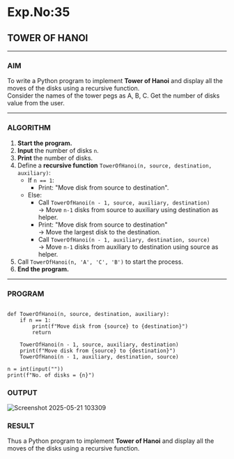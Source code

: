 # Exp.No:35  
## TOWER OF HANOI

---

### AIM  
To write a Python program to implement **Tower of Hanoi** and display all the moves of the disks using a recursive function.  
Consider the names of the tower pegs as A, B, C. Get the number of disks value from the user.

---

### ALGORITHM  

1. **Start the program.**
2. **Input** the number of disks `n`.
3. **Print** the number of disks.
4. Define a **recursive function** `TowerOfHanoi(n, source, destination, auxiliary)`:
   - If `n == 1`:
     - Print: "Move disk from source to destination".
   - Else:
     - Call `TowerOfHanoi(n - 1, source, auxiliary, destination)`  
       → Move `n-1` disks from source to auxiliary using destination as helper.
     - Print: "Move disk from source to destination"  
       → Move the largest disk to the destination.
     - Call `TowerOfHanoi(n - 1, auxiliary, destination, source)`  
       → Move `n-1` disks from auxiliary to destination using source as helper.
5. Call `TowerOfHanoi(n, 'A', 'C', 'B')` to start the process.
6. **End the program.**

---

### PROGRAM  

```

def TowerOfHanoi(n, source, destination, auxiliary):
    if n == 1:
        print(f"Move disk from {source} to {destination}")
        return
    
    TowerOfHanoi(n - 1, source, auxiliary, destination)
    print(f"Move disk from {source} to {destination}")
    TowerOfHanoi(n - 1, auxiliary, destination, source)

n = int(input(""))
print(f"No. of disks = {n}")

```

### OUTPUT
![Screenshot 2025-05-21 103309](https://github.com/user-attachments/assets/2265973f-db5a-4661-85c6-41d1ff9b29f0)



### RESULT

Thus a Python program to implement **Tower of Hanoi** and display all the moves of the disks using a recursive function.  
